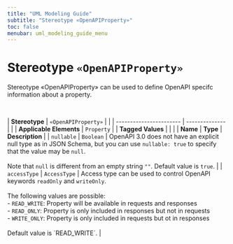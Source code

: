 ```yaml
---
title: "UML Modeling Guide"
subtitle: "Stereotype «OpenAPIProperty»"
toc: false
menubar: uml_modeling_guide_menu
---
```


# Stereotype `«OpenAPIProperty»`
Stereotype «OpenAPIProperty» can be used to define OpenAPI specifc information about a property.


<br>

| **Stereotype**          | `«OpenAPIProperty»` | |
| ----------------------- | -------------- | |
| **Applicable Elements** | `Property`        |
| **Tagged Values**       |                       |                                                                                                                                                                                                          |
| **Name**                | **Type**              | **Description**                                                                                                                                                                                          |
| `nullable`   | `Boolean` | OpenAPI 3.0 does not have an explicit null type as in JSON Schema, but you can use `nullable: true` to specify that the value may be `null`.<br><br>Note that `null` is different from an empty string `""`. Default value is `true`. |
| `accessType`   | `AccessType` | Access type can be used to control OpenAPI keywords `readOnly` and `writeOnly`. <br><br>The following values are possible:<br>- `READ_WRITE`: Property will be available in requests and responses<br>- `READ_ONLY`: Property is only included in responses but not in requests<br>- `WRITE_ONLY`: Property is only included in requests but ot in responses<br><br>Default value is `READ_WRITE´. |


    